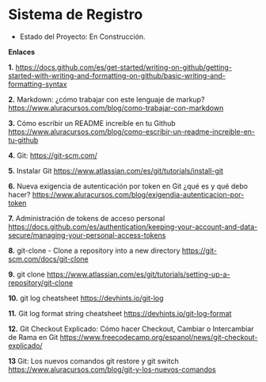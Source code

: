 <h1> Sistema de Registro </h1>

- Estado del Proyecto: En Construcción.

**Enlaces**

**1.** https://docs.github.com/es/get-started/writing-on-github/getting-started-with-writing-and-formatting-on-github/basic-writing-and-formatting-syntax

**2.** Markdown: ¿cómo trabajar con este lenguaje de markup?
https://www.aluracursos.com/blog/como-trabajar-con-markdown

**3.** Cómo escribir un README increíble en tu Github
https://www.aluracursos.com/blog/como-escribir-un-readme-increible-en-tu-github

**4.** Git:
https://git-scm.com/

**5.** Instalar Git
https://www.atlassian.com/es/git/tutorials/install-git

**6.** Nueva exigencia de autenticación por token en Git ¿qué es y qué debo hacer?
https://www.aluracursos.com/blog/exigendia-autenticacion-por-token

**7.** Administración de tokens de acceso personal
https://docs.github.com/es/authentication/keeping-your-account-and-data-secure/managing-your-personal-access-tokens

**8.** git-clone - Clone a repository into a new directory
https://git-scm.com/docs/git-clone

**9.** git clone
https://www.atlassian.com/es/git/tutorials/setting-up-a-repository/git-clone

**10.** git log cheatsheet
https://devhints.io/git-log

**11.** Git log format string cheatsheet
https://devhints.io/git-log-format

**12.** Git Checkout Explicado: Cómo hacer Checkout, Cambiar o Intercambiar de Rama en Git
https://www.freecodecamp.org/espanol/news/git-checkout-explicado/

**13** Git: Los nuevos comandos git restore y git switch
https://www.aluracursos.com/blog/git-y-los-nuevos-comandos

